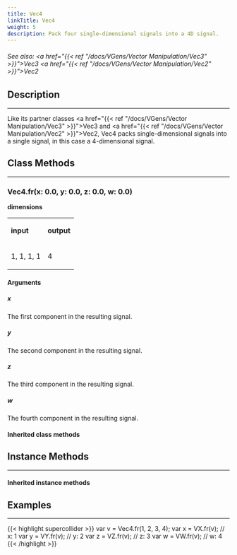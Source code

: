 ```yaml
---
title: Vec4
linkTitle: Vec4
weight: 5
description: Pack four single-dimensional signals into a 4D signal.
---
```

<!-- generated file, please edit the original .schelp file(in the Scintillator repository) and then run schelpToMarkDown.scdscript to regenerate. -->
###### See also: <a href="{{< ref "/docs/VGens/Vector Manipulation/Vec3" >}}">Vec3</a> <a href="{{< ref "/docs/VGens/Vector Manipulation/Vec2" >}}">Vec2</a> 



## Description
---



Like its partner classes <a href="{{< ref "/docs/VGens/Vector Manipulation/Vec3" >}}">Vec3</a> and <a href="{{< ref "/docs/VGens/Vector Manipulation/Vec2" >}}">Vec2</a>, Vec4 packs single-dimensional signals into a single signal, in this case a 4-dimensional signal.



## Class Methods
---



### Vec4.fr(x: 0.0, y: 0.0, z: 0.0, w: 0.0)



<strong>dimensions</strong>


<table>
<tr><td>

<strong>input</strong>

</td><td>

<strong>output</strong>

</td></tr>
<tr><td>

1, 1, 1, 1

</td><td>

4

</td></tr>

</table>


#### Arguments

##### x



The first component in the resulting signal.



##### y



The second component in the resulting signal.



##### z



The third component in the resulting signal.



##### w



The fourth component in the resulting signal.





#### Inherited class methods



## Instance Methods
---



#### Inherited instance methods



## Examples
---



{{< highlight supercollider >}}
var v = Vec4.fr(1, 2, 3, 4);
var x = VX.fr(v); // x: 1
var y = VY.fr(v); // y: 2
var z = VZ.fr(v); // z: 3
var w = VW.fr(v); // w: 4
{{< /highlight >}}





